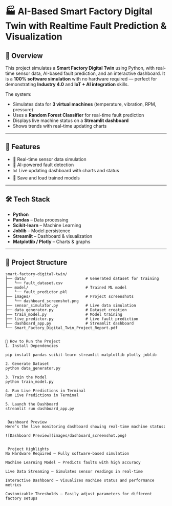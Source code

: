 # 🏭 AI-Based Smart Factory Digital Twin with Realtime Fault Prediction & Visualization

## 📌 Overview
This project simulates a **Smart Factory Digital Twin** using Python, with real-time sensor data, AI-based fault prediction, and an interactive dashboard. It is a **100% software simulation** with no hardware required — perfect for demonstrating **Industry 4.0** and **IoT + AI integration** skills.

The system:
- Simulates data for **3 virtual machines** (temperature, vibration, RPM, pressure)
- Uses a **Random Forest Classifier** for real-time fault prediction
- Displays live machine status on a **Streamlit dashboard**
- Shows trends with real-time updating charts

---

## 🎯 Features
- 🔄 Real-time sensor data simulation  
- 🧠 AI-powered fault detection  
- 📊 Live updating dashboard with charts and status  
- 💾 Save and load trained models  

---

## 🛠 Tech Stack
- **Python**
- **Pandas** – Data processing
- **Scikit-learn** – Machine Learning
- **Joblib** – Model persistence
- **Streamlit** – Dashboard & visualization
- **Matplotlib / Plotly** – Charts & graphs

---

## 📂 Project Structure
```text
smart-factory-digital-twin/
├── data/                          # Generated dataset for training
│   └── fault_dataset.csv
├── model/                         # Trained ML model
│   └── fault_predictor.pkl
├── images/                        # Project screenshots
│   └── dashboard_screenshot.png
├── sensor_simulator.py            # Live data simulation
├── data_generator.py              # Dataset creation
├── train_model.py                 # Model training
├── live_predictor.py              # Live fault prediction
├── dashboard_app.py               # Streamlit dashboard
└── Smart_Factory_Digital_Twin_Project_Report.pdf


🚀 How to Run the Project
1. Install Dependencies

pip install pandas scikit-learn streamlit matplotlib plotly joblib

2. Generate Dataset
python data_generator.py

3. Train the Model
python train_model.py

4. Run Live Predictions in Terminal
Run Live Predictions in Terminal

5. Launch the Dashboard
streamlit run dashboard_app.py


 Dashboard Preview
Here’s the live monitoring dashboard showing real-time machine status:

![Dashboard Preview](images/dashboard_screenshot.png)


 Project Highlights
No Hardware Required – Fully software-based simulation

Machine Learning Model – Predicts faults with high accuracy

Live Data Streaming – Simulates sensor readings in real-time

Interactive Dashboard – Visualizes machine status and performance metrics

Customizable Thresholds – Easily adjust parameters for different factory setups